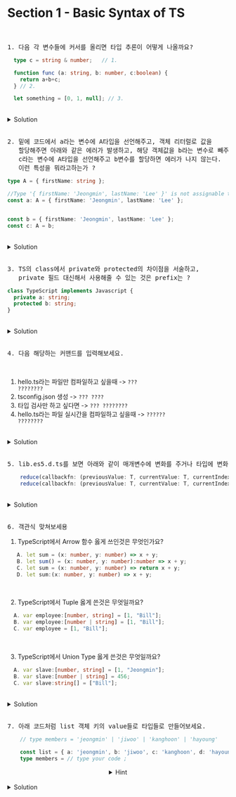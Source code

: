 # Section 1 - Basic Syntax of TS

<br>


<pre>1. 다음 각 변수들에 커서를 올리면 타입 추론이 어떻게 나올까요? </pre>

```typescript
  type c = string & number;   // 1.

  function func (a: string, b: number, c:boolean) { 
    return a+b+c;
  } // 2.

  let something = [0, 1, null]; // 3.
```

<br>

<details>
  <summary>Solution</summary>
  <pre>1번 같은 경우는 string과 number를 intersection은 불가능하므로 타입 추론결과 never가 나온다.<br>
2번은 매개변수가 다양한 타입으로 들어오고 '+' 연산자를 써 주었는데, 이렇게 되면 문자열로 암묵적으로 타입변환으로 일어나 반환 타입이 string으로 잡힌다.<br>
3번은 말그대로 숫자와 null이 같이 있는 배열이니 number | null[]</pre>
</details>

<br>

<pre>2. 밑에 코드에서 a라는 변수에 A타입을 선언해주고, 객체 리터럴로 값을<br>   할당해주면 아래와 같은 에러가 발생하고, 해당 객체값을 b라는 변수로 빼주고,<br>   c라는 변수에 A타입을 선언해주고 b변수를 할당하면 에러가 나지 않는다.<br>   이런 특성을 뭐라고하는가 ?</pre>

```typescript
type A = { firstName: string };

//Type '{ firstName: 'Jeongmin', lastName: 'Lee' }' is not assignable to type 'A'.
const a: A = { firstName: 'Jeongmin', lastName: 'Lee' };


const b = { firstName: 'Jeongmin', lastName: 'Lee' };
const c: A = b;
```

<br>

<details>
  <summary>Solution</summary>
  <strong>잉여 속성 검사</strong>
</details>

<br>

<pre>3. TS의 class에서 private와 protected의 차이점을 서술하고, 
   private 필드 대신해서 사용해줄 수 있는 것은 prefix는 ? </pre>

```typescript
class TypeScript implements Javascript {
  private a: string;
  protected b: string;
}
```

<br>

<details>
  <summary>Solution</summary>
  <pre>private와 protected는 공통적으로 클래스 내부에서 사용할 수 있고 인스턴스에서 사용을 못하지만, 
pretected 클래스를 부모로써 상속받은 클래스만은 접근이 가능하다.
그리고 private 대신에 앞에 '#' prefix를 통해 private 필드 선언이 가능하다.</pre>

```typescript
  class TypeScript implements Javascript {
  #a: string;
  protected b: string;
}
```
</details>

<br>


<pre>4. 다음 해당하는 커맨드를 입력해보세요. </pre>

<br>

1. hello.ts라는 파일만 컴파일하고 싶을때 -> <code>??? ????????</code><br>
2. tsconfig.json 생성 -> <code>??? ????</code> <br>
3. 타입 검사만 하고 싶다면 -> <code>??? ????????</code> <br>
4. hello.ts라는 파일 실시간을 컴파일하고 싶을때 -> <code>?????? ????????</code>


<br>

<details>
  <summary>Solution</summary>
  <pre>1. npx tsc hello.ts
2. npx tsc -init
3. tsc --noEmi
4. hello.ts --watch</pre>

</details>

<br>


<pre>5. lib.es5.d.ts를 보면 아래와 같이 매개변수에 변화를 주거나 타입에 변화를 주어 다른 버전의 같은 함수를 정의해 놓는 것을 뭐라고 하나요? </pre>

```typescript
    reduce(callbackfn: (previousValue: T, currentValue: T, currentIndex: number, array: readonly T[]) => T): T;
    reduce(callbackfn: (previousValue: T, currentValue: T, currentIndex: number, array: readonly T[]) => T, initialValue: T): T;
```

<br>

<details>
  <summary>Solution</summary>
  <strong>오버로딩(Overloading)</strong>
  <pre>한줄에 타입정의 구현을 죽었다 깨어나도 못하는 경우에 사용하면 되시겠다.</pre>

</details>

<br>

<pre>6. 객관식 맞쳐보세용 </pre>

1. TypeScript에서 Arrow 함수 옳게 쓰인것은 무엇인가요? 
```typescript
   A. let sum = (x: number, y: number) => x + y;
   B. let sum() = (x: number, y: number):number => x + y;
   C. let sum = (x: number, y: number) => return x + y;
   D. let sum:(x: number, y: number) => x + y;
```

<br>

2. TypeScript에서 Tuple 옳게 쓴것은 무엇일까요?
```typescript
  A. var employee:[number, string] = [1, "Bill"];
  B. var employee:[number | string] = [1, "Bill"];
  C. var employee = [1, "Bill"];
```

<br>

3. TypeScript에서 Union Type 옳게 쓴것은 무엇일까요?
```typescript
  A. var slave:[number, string] = [1, "Jeongmin"];
  B. var slave:[number | string] = 456;
  C. var slave:string[] = ["Bill"];
```

<br>

<details>
  <summary>Solution</summary>
  <strong>1. A <br>2. A<br> 3. B</strong>

</details>

<br>

<pre>7. 아래 코드처럼 list 객체 키의 value들로 타입들로 만들어보세요.</pre>

```typescript
    // type members = 'jeongmin' | 'jiwoo' | 'kanghoon' | 'hayoung'
    
    const list = { a: 'jeongmin', b: 'jiwoo', c: 'kanghoon', d: 'hayoung' } as const 
    type members = // type your code ;
```
<div align="center">
  <details>
    <summary>Hint</summary>
    <pre>keyof 와 typeof 사용해보세요.</pre>
  </details>
</div>

<br>

<details>
  <summary>Solution</summary>
  
  ```typescript
    const list = { a: 'jeongmin', b: 'jiwoo', c: 'kanghoon', d: 'hayoung' } as const 
    type members = typeof list[keyof typeof list];
  ``` 
</details>

<br>